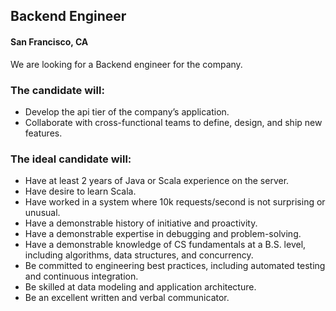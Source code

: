 ## Backend Engineer
#### San Francisco, CA

We are looking for a Backend engineer for the company.

### The candidate will:
+	Develop the api tier of the company’s application.
+	Collaborate with cross-functional teams to define, design, and ship new features.

### The ideal candidate will:
+	Have at least 2 years of Java or Scala experience on the server.
+	Have desire to learn Scala.
+	Have worked in a system where 10k requests/second is not surprising or unusual.
+	Have a demonstrable history of initiative and proactivity.
+	Have a demonstrable expertise in debugging and problem-solving.
+	Have a demonstrable knowledge of CS fundamentals at a B.S. level, including algorithms, data structures, and concurrency.
+	Be committed to engineering best practices, including automated testing and continuous integration.
+	Be skilled at data modeling and application architecture.
+	Be an excellent written and verbal communicator.

